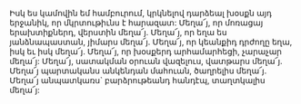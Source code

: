 
Իսկ ես կամովին եմ համբուրում, կրկնելով
դարձեալ խօսքն այդ երջանիկ, որ մկրտութիւնս է
հարազատ:
Մեղա՜յ, որ մոռացայ երախտիքներդ, վերստին
մեղա՜յ.
Մեղա՜յ, որ եղա ես յանձնապաստան, յիմարս
մեղա՜յ.
Մեղա՜յ, որ կեանքիդ դրժողը եղա, իսկ եւ իսկ
մեղա՜յ.
Մեղա՜յ, որ խօսքերդ արհամարհեցի, չարաչար
մեղա՜յ:
Մեղա՜յ, սատակման օրուան վազելուս, վատթարս
մեղա՜յ.
Մեղա՜յ պարտականս անկենդան մահուան,
ծաղրելիս մեղա՜յ.
Մեղա՜յ անպատկառս` բարձրութեանդ հանդէպ,
տաղտկալիս մեղա՜յ:
